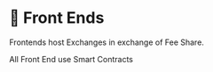 # 🐸 Front Ends

Frontends host Exchanges in exchange of Fee Share.

All Front End use Smart Contracts
